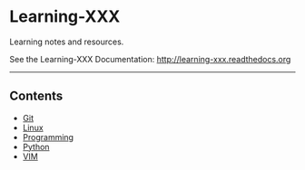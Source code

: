 # Learning-XXX

Learning notes and resources.

See the Learning-XXX Documentation: <http://learning-xxx.readthedocs.org>

---

## Contents

- [Git](./Git)
- [Linux](./Linux)
- [Programming](./Programming)
- [Python](./Python)
- [VIM](./VIM)
